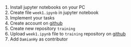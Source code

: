 1. Install jupyter notebooks on your PC
2. Create file ```week1.ipynb``` in jupyter notebook
3. Implement your tasks
4. Create account on [github](github.com)
5. Create new repository ```training```
6. Upload ```week1.ipynb``` file to ```training``` repository on [github](gitlab.com)
7. Add ```DamianHy``` as contributor 
